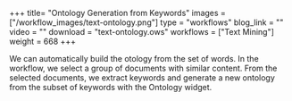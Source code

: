 +++
title= "Ontology Generation from Keywords"
images =  ["/workflow_images/text-ontology.png"]
type = "workflows"
blog_link =  ""
video = ""
download = "text-ontology.ows"
workflows = ["Text Mining"]
weight = 668
+++

We can automatically build the otology from the set of words. In the workflow, we select a group of documents with similar content. From the selected documents, we extract keywords and generate a new ontology from the subset of keywords with the Ontology widget.